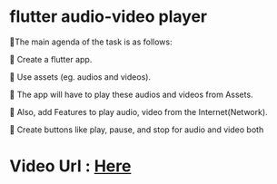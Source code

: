 # flutter audio-video player 

🔰The main agenda of the task is as follows:

🔹 Create a flutter app.

🔹 Use assets (eg. audios and videos).

🔹 The app will have to play these audios and videos from Assets.

🔹 Also, add Features to play audio, video from the Internet(Network).

🔹 Create buttons like play, pause, and stop for audio and video both

# Video Url : [Here](https://thesocialcomment.com/project/full/Audio-Video-Player-With-Flutter?pid=5f3e7616d209303efe390d47)

